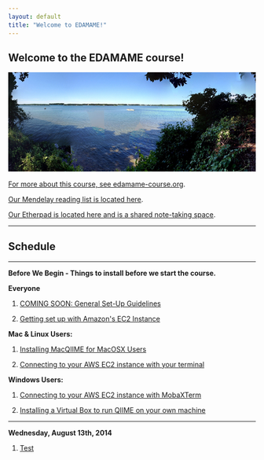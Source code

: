 ```yaml
---
layout: default
title: "Welcome to EDAMAME!"
---
```


## Welcome to the EDAMAME course!

![edamame header image](img/gull_lake.jpg)

[For more about this course, see edamame-course.org](http://edamame-course.org).

[Our Mendelay reading list is located here](http://www.mendeley.com/groups/4688421/edamame/).

[Our Etherpad is located here and is a shared note-taking space](https://edamame.etherpad.mozilla.org/1).

---------------------------------------------

## Schedule
---------------------------------------------
**Before We Begin - Things to install before we start the course.**

**Everyone**

1. [COMING SOON: General Set-Up Guidelines](#)

2. [Getting set up with Amazon's EC2 Instance](https://edamame-course.github.io/docs/intro_to_ec2_instance.html)

**Mac & Linux Users:**

1. [Installing MacQIIME for MacOSX Users](https://edamame-course.github.io/docs/extra/macqiime_installation.html)

2. [Connecting to your AWS EC2 instance with your terminal](https://edamame-course.github.io/docs/mac_os_linux_connect_to_ec2.html)

**Windows Users:**

1. [Connecting to your AWS EC2 instance with MobaXTerm](https://edamame-course.github.io/docs/mobaxterm.html)

2. [Installing a Virtual Box to run QIIME on your own machine](https://edamame-course.github.io/docs/QIIME_VB.html)

---------------------------------------------
**Wednesday, August 13th, 2014**

1. [Test](#)
